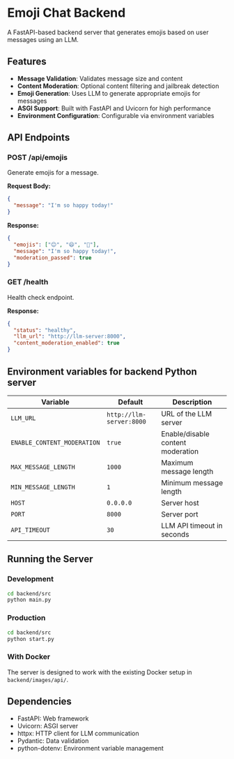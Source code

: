 # Emoji Chat Backend

A FastAPI-based backend server that generates emojis based on user messages using an LLM.

## Features

- **Message Validation**: Validates message size and content
- **Content Moderation**: Optional content filtering and jailbreak detection
- **Emoji Generation**: Uses LLM to generate appropriate emojis for messages
- **ASGI Support**: Built with FastAPI and Uvicorn for high performance
- **Environment Configuration**: Configurable via environment variables

## API Endpoints

### POST /api/emojis
Generate emojis for a message.

**Request Body:**
```json
{
  "message": "I'm so happy today!"
}
```

**Response:**
```json
{
  "emojis": ["😊", "😄", "🎉"],
  "message": "I'm so happy today!",
  "moderation_passed": true
}
```

### GET /health
Health check endpoint.

**Response:**
```json
{
  "status": "healthy",
  "llm_url": "http://llm-server:8000",
  "content_moderation_enabled": true
}
```

## Environment variables for backend Python server

| Variable | Default | Description |
|----------|---------|-------------|
| `LLM_URL` | `http://llm-server:8000` | URL of the LLM server |
| `ENABLE_CONTENT_MODERATION` | `true` | Enable/disable content moderation |
| `MAX_MESSAGE_LENGTH` | `1000` | Maximum message length |
| `MIN_MESSAGE_LENGTH` | `1` | Minimum message length |
| `HOST` | `0.0.0.0` | Server host |
| `PORT` | `8000` | Server port |
| `API_TIMEOUT` | `30` | LLM API timeout in seconds |

## Running the Server

### Development
```bash
cd backend/src
python main.py
```

### Production
```bash
cd backend/src
python start.py
```

### With Docker
The server is designed to work with the existing Docker setup in `backend/images/api/`.

## Dependencies

- FastAPI: Web framework
- Uvicorn: ASGI server
- httpx: HTTP client for LLM communication
- Pydantic: Data validation
- python-dotenv: Environment variable management
